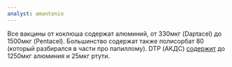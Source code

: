 ```yaml
---
analyst: amantonio
---
```


Все вакцины от коклюша содержат алюминий, от 330мкг (Daptacel) до 1500мкг (Pentacel). Большинство содержат также полисорбат 80 (который разбирался в части про папиллому). DTP (АКДС) [содержит](http://www.who.int/immunization_standards/vaccine_quality/pq_125_126_127_dtp_sii_PI.pdf) до 1250мкг алюминия и 25мкг ртути.
